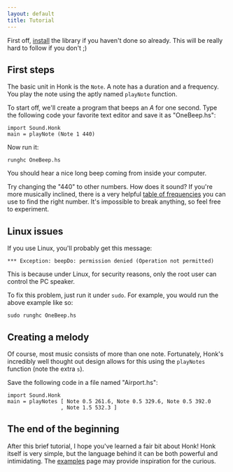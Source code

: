 ```yaml
---
layout: default
title: Tutorial
---
```


First off, [install](../install) the library if you haven't done so already.
This will be really hard to follow if you don't ;)


First steps
-----------

The basic unit in Honk is the `Note`. A note has a duration and a frequency. You
play the note using the aptly named `playNote` function.

To start off, we'll create a program that beeps an *A* for one second. Type the
following code your favorite text editor and save it as "OneBeep.hs":

    import Sound.Honk
    main = playNote (Note 1 440)

Now run it:

    runghc OneBeep.hs

You should hear a nice long beep coming from inside your computer.

Try changing the "440" to other numbers. How does it sound? If you're more
musically inclined, there is a very helpful [table of frequencies][] you can use
to find the right number. It's impossible to break anything, so feel free to
experiment.


Linux issues
------------

If you use Linux, you'll probably get this message:

    *** Exception: beepDo: permission denied (Operation not permitted)

This is because under Linux, for security reasons, only the root user can
control the PC speaker.

To fix this problem, just run it under `sudo`. For example, you would run the
above example like so:

    sudo runghc OneBeep.hs


Creating a melody
-----------------

Of course, most music consists of more than one note. Fortunately, Honk's
incredibly well thought out design allows for this using the `playNotes`
function (note the extra `s`).

Save the following code in a file named "Airport.hs":

    import Sound.Honk
    main = playNotes [ Note 0.5 261.6, Note 0.5 329.6, Note 0.5 392.0
                     , Note 1.5 532.3 ]


The end of the beginning
------------------------

After this brief tutorial, I hope you've learned a fair bit about Honk! Honk
itself is very simple, but the language behind it can be both powerful and
intimidating. The [examples](../examples) page may provide inspiration for the
curious.

[table of frequencies]: http://www.phys.unsw.edu.au/jw/notes.html
